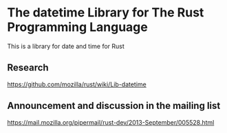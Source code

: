 # The datetime Library for The Rust Programming Language

This is a library for date and time for Rust

## Research

https://github.com/mozilla/rust/wiki/Lib-datetime

## Announcement and discussion in the mailing list

https://mail.mozilla.org/pipermail/rust-dev/2013-September/005528.html
